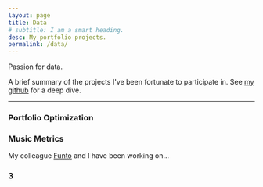 ```yaml
---
layout: page
title: Data
# subtitle: I am a smart heading.
desc: My portfolio projects.
permalink: /data/
---
```


<div class="pretty-links">

<div class="lead lead-about"> Passion for data.
</div>

<!-- {::nomarkdown} 
<figure class="site-profile">
    <img src="{{ site.baseurl }}/assets/img/profile.png">
</figure>
{:/} -->

A brief summary of the projects I've been fortunate to participate in. See [my github](https://github.com/deawyk) for a deep dive.

---

### Portfolio Optimization

### Music Metrics
My colleague [Funto]() and I have been working on... 

### 3